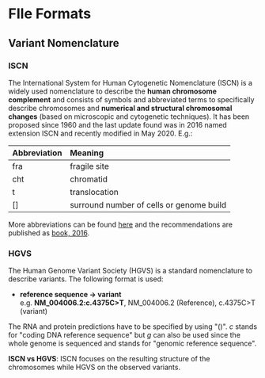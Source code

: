# FIle Formats 

## Variant Nomenclature 

### ISCN 
The International System for Human Cytogenetic Nomenclature (ISCN) is a widely used nomenclature to describe the **human chromosome complement** and consists of symbols and abbreviated terms to specifically describe chromosomes and **numerical and structural chromosomal changes** (based on microscopic and cytogenetic techniques). It has been proposed since 1960 and the last update found was in 2016 named extension ISCN and recently modified in May 2020. E.g.:

| Abbreviation        | Meaning                |
|:--------------------|:-----------------------|
| fra                 | fragile site           |
| cht                 | chromatid              |
| t                   | translocation          |
| []                  | surround number of cells or genome build |

More abbreviations can be found [here](https://www.coriell.org/0/Sections/Support/Global/iscn_help.aspx?PgId=263) and the recommendations are published as [book, 2016](https://www.karger.com/Book/Home/271658). 

### HGVS
The Human Genome Variant Society (HGVS) is a standard nomenclature to describe variants. The following format is used: 
* **reference sequence -> variant** \
 e.g. **NM_004006.2:c.4375C>T**, NM_004006.2 (Reference), c.4375C>T (variant) 


The RNA and protein predictions have to be specified by using "()". _c_ stands for "coding DNA reference sequence" but _g_ can also be used since the whole genome is sequenced and stands for "genomic reference sequence". 


**ISCN vs HGVS**: ISCN focuses on the resulting structure of the chromosomes while HGVS on the observed variants. 
